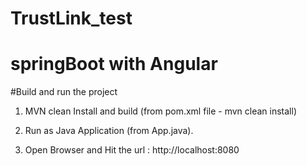 # TrustLink_test
# springBoot with Angular
 
#Build  and run the project

1. MVN clean Install and build (from pom.xml file - mvn clean install)

2. Run as Java Application (from App.java).

3. Open Browser and Hit the url : http://localhost:8080

